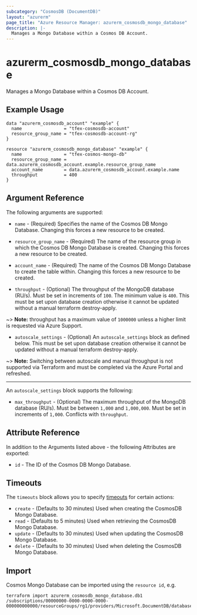 ```yaml
---
subcategory: "CosmosDB (DocumentDB)"
layout: "azurerm"
page_title: "Azure Resource Manager: azurerm_cosmosdb_mongo_database"
description: |-
  Manages a Mongo Database within a Cosmos DB Account.
---
```


# azurerm_cosmosdb_mongo_database

Manages a Mongo Database within a Cosmos DB Account.

## Example Usage

```hcl
data "azurerm_cosmosdb_account" "example" {
  name                = "tfex-cosmosdb-account"
  resource_group_name = "tfex-cosmosdb-account-rg"
}

resource "azurerm_cosmosdb_mongo_database" "example" {
  name                = "tfex-cosmos-mongo-db"
  resource_group_name = data.azurerm_cosmosdb_account.example.resource_group_name
  account_name        = data.azurerm_cosmosdb_account.example.name
  throughput          = 400
}
```

## Argument Reference

The following arguments are supported:

* `name` - (Required) Specifies the name of the Cosmos DB Mongo Database. Changing this forces a new resource to be created.

* `resource_group_name` - (Required) The name of the resource group in which the Cosmos DB Mongo Database is created. Changing this forces a new resource to be created.

* `account_name` - (Required) The name of the Cosmos DB Mongo Database to create the table within. Changing this forces a new resource to be created.

* `throughput` - (Optional) The throughput of the MongoDB database (RU/s). Must be set in increments of `100`. The minimum value is `400`. This must be set upon database creation otherwise it cannot be updated without a manual terraform destroy-apply.

~> **Note:** throughput has a maximum value of `1000000` unless a higher limit is requested via Azure Support.

* `autoscale_settings` - (Optional) An `autoscale_settings` block as defined below. This must be set upon database creation otherwise it cannot be updated without a manual terraform destroy-apply.

~> **Note:** Switching between autoscale and manual throughput is not supported via Terraform and must be completed via the Azure Portal and refreshed.

---

An `autoscale_settings` block supports the following:

* `max_throughput` - (Optional) The maximum throughput of the MongoDB database (RU/s). Must be between `1,000` and `1,000,000`. Must be set in increments of `1,000`. Conflicts with `throughput`.

## Attribute Reference

In addition to the Arguments listed above - the following Attributes are exported:

* `id` - The ID of the Cosmos DB Mongo Database.

## Timeouts

The `timeouts` block allows you to specify [timeouts](https://developer.hashicorp.com/terraform/language/resources/configure#define-operation-timeouts) for certain actions:

* `create` - (Defaults to 30 minutes) Used when creating the CosmosDB Mongo Database.
* `read` - (Defaults to 5 minutes) Used when retrieving the CosmosDB Mongo Database.
* `update` - (Defaults to 30 minutes) Used when updating the CosmosDB Mongo Database.
* `delete` - (Defaults to 30 minutes) Used when deleting the CosmosDB Mongo Database.

## Import

Cosmos Mongo Database can be imported using the `resource id`, e.g.

```shell
terraform import azurerm_cosmosdb_mongo_database.db1 /subscriptions/00000000-0000-0000-0000-000000000000/resourceGroups/rg1/providers/Microsoft.DocumentDB/databaseAccounts/account1/mongodbDatabases/db1
```
